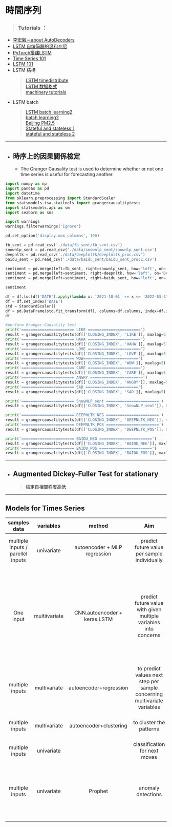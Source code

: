 # **時間序列**  
> ### Tutorials ：
* [李宏毅－about AutoDecoders](https://hackmd.io/@overkill8927/SyyCBk3Mr?type=view#25-Unsupervised-Learning---Auto-EncoderDecoder)
* [LSTM 自编码器的温和介绍](https://github.com/apachecn/ml-mastery-zh/blob/master/docs/lstm/lstm-autoencoders.md)
* [PyTorch搭建LSTM](https://blog.csdn.net/Cyril_KI/article/details/123963061?utm_medium=distribute.pc_relevant.none-task-blog-2~default~baidujs_baidulandingword~default-4-123963061-blog-99886972.pc_relevant_aa_2&spm=1001.2101.3001.4242.3&utm_relevant_index=7)
* [Time Series 101](https://www.kaggle.com/code/thebrownviking20/everything-you-can-do-with-a-time-series)
* [LSTM 101](https://blog.csdn.net/weixin_39653948/article/details/105366425)
* LSTM 結構 
	>[LSTM timedistribute](https://blog.csdn.net/LaoChengZier/article/details/88706642) <br />
	>[LSTM 数据格式](https://blog.csdn.net/he_wen_jie/article/details/79982211)<br />
	>[machinery tutorials](https://machinelearningmastery.com/how-to-develop-lstm-models-for-time-series-forecasting/) <br/>
* LSTM batch 
	>[LSTM batch learning2](https://stackoverflow.com/questions/65144346/feeding-multiple-inputs-to-lstm-for-time-series-forecasting-using-pytorch) <br/>
	>[batch learning2](https://www.reddit.com/r/MLQuestions/comments/rn4j5p/how_to_train_one_lstm_model_with_independent/) <br/>
	>[Beijing PM2.5](https://blog.csdn.net/weixin_42608414/article/details/99886972) <br/>
	>[Stateful and stateless 1](https://fairyonice.github.io/Stateful-LSTM-model-training-in-Keras.html) <br>
	>[stateful and stateless 2](https://zhuanlan.zhihu.com/p/34495801)

---

* ## 時序上的因果關係檢定

  - The Granger Causality test is used to determine whether or not one time series is useful for forecasting another.

```python
import numpy as np
import pandas as pd
import datetime
from sklearn.preprocessing import StandardScaler
from statsmodels.tsa.stattools import grangercausalitytests
import statsmodels.api as sm
import seaborn as sns

import warnings
warnings.filterwarnings('ignore')

pd.set_option('display.max_columns', 100)
```

```python
fb_sent = pd.read_csv('./data/fb_sent/fb_sent.csv')
snownlp_sent = pd.read_csv('./data/snownlp_sent/snownlp_sent.csv')
deepnltk = pd.read_csv('./data/deeplnltk/deeplnltk_proc.csv')
baidu_sent = pd.read_csv('./data/baidu_sent/baidu_sent_proc2.csv')
```
```python
sentiment = pd.merge(left=fb_sent, right=snownlp_sent, how='left', on='DATE')
sentiment = pd.merge(left=sentiment, right=deepnltk, how='left', on='DATE')
sentiment = pd.merge(left=sentiment, right=baidu_sent, how='left', on='DATE')

sentiment
```
```python
df = df.loc[df['DATE'].apply(lambda x: '2021-10-01' <= x <= '2022-03-31')]
df = df.set_index('DATE')
std = StandardScaler()
df = pd.DataFrame(std.fit_transform(df), columns=df.columns, index=df.index)
df
```
```python
#perform Granger-Causality test
print('======================= LIKE =======================')
result = grangercausalitytests(df[['CLOSING_INDEX', 'LIKE']], maxlag=5)
print('======================= HAHA =======================')
result = grangercausalitytests(df[['CLOSING_INDEX', 'HAHA']], maxlag=5)
print('======================= LOVE =======================')
result = grangercausalitytests(df[['CLOSING_INDEX', 'LOVE']], maxlag=5)
print('======================= WOW========================')
result = grangercausalitytests(df[['CLOSING_INDEX', 'WOW']], maxlag=5)
print('======================= CARE =======================')
result = grangercausalitytests(df[['CLOSING_INDEX', 'CARE']], maxlag=5)
print('======================= ANGRY =======================')
result = grangercausalitytests(df[['CLOSING_INDEX', 'ANGRY']], maxlag=5)
print('======================= SAD =======================')
result = grangercausalitytests(df[['CLOSING_INDEX', 'SAD']], maxlag=5)

print('======================= SnowNLP_sent =======================')
result = grangercausalitytests(df[['CLOSING_INDEX', 'SnowNLP_sent']], maxlag=5)

print('======================= DEEPNLTK_NEG =======================')
result = grangercausalitytests(df[['CLOSING_INDEX', 'DEEPNLTK_NEG']], maxlag=5)
print('======================= DEEPNLTK_POS =======================')
result = grangercausalitytests(df[['CLOSING_INDEX', 'DEEPNLTK_POS']], maxlag=5)

print('======================= BAIDU_NEG =======================')
result = grangercausalitytests(df[['CLOSING_INDEX', 'BAIDU_NEG']], maxlag=5)
print('======================= BAIDU_POS =======================')
result = grangercausalitytests(df[['CLOSING_INDEX', 'BAIDU_POS']], maxlag=5)

```
---
* ## **Augmented Dickey-Fuller Test for stationary**
   >[檢定自相關程度高低](https://www.kaggle.com/code/galibce003/stationarity-and-dickey-fuller-test-with-example/notebook)


***

## **Models for Times Series**

| samples data | variables | method| Aim |examples
| :--:| :--: | :--:| :-------:|  :-----:|
| multiple inputs / parellel inputs | univariate | autoencoder + MLP regression |predict future value per sample individually |[store sales predictions](https://www.kaggle.com/code/dimitreoliveira/time-series-forecasting-with-lstm-autoencoders/notebook)   <br />[Web Traffic Time Series Forecasting](https://www.kaggle.com/code/ganeshhalpatrao/web-traffic-time-series-forecasting)
| One input| multiivariate | CNN.autoencoder + keras.LSTM| predict future value with given multiple variables into concerns| [LSTM Models for multi-step time series forcast](https://www.kaggle.com/code/kcostya/lstm-models-for-multi-step-time-series-forecast#ConvLSTM-Encoder-Decoder-Model-With-Multivariate-Input) <br /> [CNN-LSTM-Based Models for Multiple Parallel Input and Multi-Step Forecast](https://towardsdatascience.com/cnn-lstm-based-models-for-multiple-parallel-input-and-multi-step-forecast-6fe2172f7668) <br /> [使用 LSTM 进行多变量时间序列预测的保姆级教程](https://avoid.overfit.cn/post/1a36216705f2441b80fca567ea61e365)
multiple inputs|multivariate|autoencoder+regression|to predict values next step per sample concerning multivariate variables| [stackoverflow QAs](https://stackoverflow.com/questions/60732647/how-to-have-keras-lstm-make-predictions-for-multiple-time-series-in-a-multivaria)<br />[stackOverflow QAs](https://stackoverflow.com/questions/65144346/feeding-multiple-inputs-to-lstm-for-time-series-forecasting-using-pytorch)
|multiple inputs| multivariate| autoencoder+clustering| to cluster the patterns| [Ｔimes Series clustering and dimensions reduction](https://towardsdatascience.com/time-series-clustering-and-dimensionality-reduction-5b3b4e84f6a3)
|multiple inputs | univariate|  | classification for next moves |[Early Event Detection in Power Lines](https://www.kaggle.com/code/shitalborganve/early-event-detection-in-power-lines/notebook) 
|multiple inputs| univariate| Prophet | anomaly detections|[real time anomaly detections using prophet](https://www.kaggle.com/code/vigneshvdas/real-time-anomaly-detection-using-prophet) <br /> [peak identification](https://www.kaggle.com/code/johnowhitaker/peak-identification/notebook) <br /> [pytoch anomaly detections](https://curiousily.com/posts/time-series-anomaly-detection-using-lstm-autoencoder-with-pytorch-in-python/)



